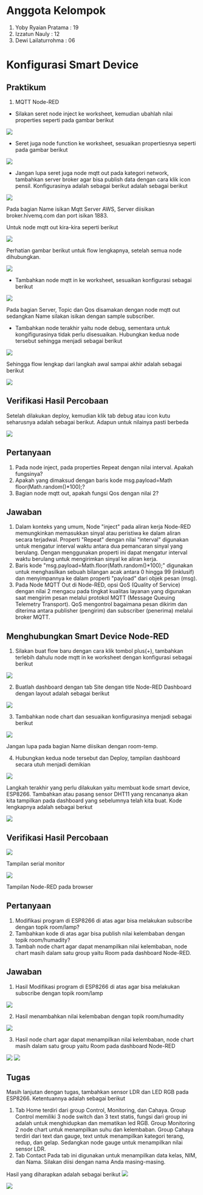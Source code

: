 # Anggota Kelompok
1. Yoby Ryaian Pratama : 19
2. Izzatun Nauly : 12
3. Dewi Lailaturrohma : 06

# Konfigurasi Smart Device
## Praktikum

1. MQTT Node-RED
- Silakan seret node inject ke worksheet, kemudian ubahlah nilai properties seperti pada gambar berikut

<img src = "Kelompok5\1.jpeg">

- Seret juga node function ke worksheet, sesuaikan propertiesnya seperti pada gambar berikut

<img src = "Kelompok5\2.jpeg">

- Jangan lupa seret juga node mqtt out pada kategori network, tambahkan server broker agar bisa publish data dengan cara klik icon pensil. Konfigurasinya adalah sebagai berikut adalah sebagai berikut

<img src = "Kelompok5\3.jpeg">

Pada bagian Name isikan Mqtt Server AWS, Server diisikan broker.hivemq.com dan port isikan 1883.

Untuk node mqtt out kira-kira seperti berikut

<img src = "Kelompok5\4.jpeg">

Perhatian gambar berikut untuk flow lengkapnya, setelah semua node dihubungkan.

<img src = "Kelompok5\5.jpg">

- Tambahkan node mqtt in ke worksheet, sesuaikan konfigurasi sebagai berikut

<img src = "Kelompok5\6.jpeg">

Pada bagian Server, Topic dan Qos disamakan dengan node mqtt out sedangkan Name silakan isikan dengan sample subscriber.

- Tambahkan node terakhir yaitu node debug, sementara untuk kongifigurasinya tidak perlu disesuaikan. Hubungkan kedua node tersebut sehingga menjadi sebagai berikut

<img src = "Kelompok5\7.jpg">

Sehingga flow lengkap dari langkah awal sampai akhir adalah sebagai berikut

<img src = "Kelompok5\8.jpg">

## Verifikasi Hasil Percobaan 

Setelah dilakukan deploy, kemudian klik tab debug atau icon kutu seharusnya adalah sebagai berikut. Adapun untuk nilainya pasti berbeda

<img src = "Kelompok5\9.jpeg">

## Pertanyaan

1. Pada node inject, pada properties Repeat dengan nilai interval. Apakah fungsinya?
2. Apakah yang dimaksud dengan baris kode msg.payload=Math floor(Math.random()*100);?
3. Bagian node mqtt out, apakah fungsi Qos dengan nilai 2?

## Jawaban

1. Dalam konteks yang umum, Node "inject" pada aliran kerja Node-RED memungkinkan memasukkan sinyal atau peristiwa ke dalam aliran secara terjadwal. Properti "Repeat" dengan nilai "interval" digunakan untuk mengatur interval waktu antara dua pemancaran sinyal yang berulang. Dengan menggunakan properti ini dapat mengatur interval waktu berulang untuk mengirimkan sinyal ke aliran kerja.
2. Baris kode "msg.payload=Math.floor(Math.random()*100);" digunakan untuk menghasilkan sebuah bilangan acak antara 0 hingga 99 (inklusif) dan menyimpannya ke dalam properti "payload" dari objek pesan (msg). 
3. Pada Node MQTT Out di Node-RED, opsi QoS (Quality of Service) dengan nilai 2 mengacu pada tingkat kualitas layanan yang digunakan saat mengirim pesan melalui protokol MQTT (Message Queuing Telemetry Transport). QoS mengontrol bagaimana pesan dikirim dan diterima antara publisher (pengirim) dan subscriber (penerima) melalui broker MQTT.

## Menghubungkan Smart Device Node-RED
1. Silakan buat flow baru dengan cara klik tombol plus(+), tambahkan terlebih dahulu node mqtt in ke worksheet dengan konfigurasi sebagai berikut

<img src = "Kelompok5\10.jpg">

2. Buatlah dashboard dengan tab Site dengan title Node-RED Dashboard dengan layout adalah sebagai berikut

<img src = "Kelompok5\11.jpg">

3. Tambahkan node chart dan sesuaikan konfigurasinya menjadi sebagai berikut

<img src = "Kelompok5\12.jpg">

Jangan lupa pada bagian Name diisikan dengan room-temp.

4. Hubungkan kedua node tersebut dan Deploy, tampilan dashboard secara utuh menjadi demikian

<img src = "Kelompok5\13.jpg">

Langkah terakhir yang perlu dilakukan yaitu membuat kode smart device, ESP8266. Tambahkan atau pasang sensor DHT11 yang rencananya akan kita tampilkan pada dashboard yang sebelumnya telah kita buat. Kode lengkapnya adalah sebagai berkut

<img src = "Kelompok5\14.jpeg">

## Verifikasi Hasil Percobaan

<img src = "Kelompok5\14.jpeg">

Tampilan serial monitor

<img src = "Kelompok5\15.jpeg">

Tampilan Node-RED pada browser

## Pertanyaan
1. Modifikasi program di ESP8266 di atas agar bisa melakukan subscribe dengan topik room/lamp?
2. Tambahkan kode di atas agar bisa publish nilai kelembaban dengan topik room/humadity?
3. Tambah node chart agar dapat menampilkan nilai kelembaban, node chart masih dalam satu group yaitu Room pada dashboard Node-RED.

## Jawaban

1. Hasil Modifikasi program di ESP8266 di atas agar bisa melakukan subscribe dengan topik room/lamp
<img src = "Kelompok5\16.jpg">

2. Hasil menambahkan nilai kelembaban dengan topik room/humadity
<img src = "Kelompok5\16.jpg">

3. Hasil node chart agar dapat menampilkan nilai kelembaban, node chart masih dalam satu group yaitu Room pada dashboard Node-RED
<img src = "Kelompok5\17.jpg">
<img src = "Kelompok5\18.jpeg">

## Tugas
Masih lanjutan dengan tugas, tambahkan sensor LDR dan LED RGB pada ESP8266. Ketentuannya adalah sebagai berikut

1. Tab Home terdiri dari group Control, Monitoring, dan Cahaya.
Group Control memiliki 3 node switch dan 3 text statis, fungsi dari group ini adalah untuk menghidupkan dan mematikan led RGB.
Group Monitoring 2 node chart untuk menampilkan suhu dan kelembaban.
Group Cahaya terdiri dari text dan gauge, text untuk menampilkan kategori terang, redup, dan gelap. Sedangkan node gauge untuk menampilkan nilai sensor LDR.
2. Tab Contact Pada tab ini digunakan untuk menampilkan data kelas, NIM, dan Nama. Silakan diisi dengan nama Anda masing-masing.

Hasil yang diharapkan adalah sebagai berikut
<img src = "Kelompok5\tugas.jpg">

<img src = "Kelompok5\tugas1.jpeg">